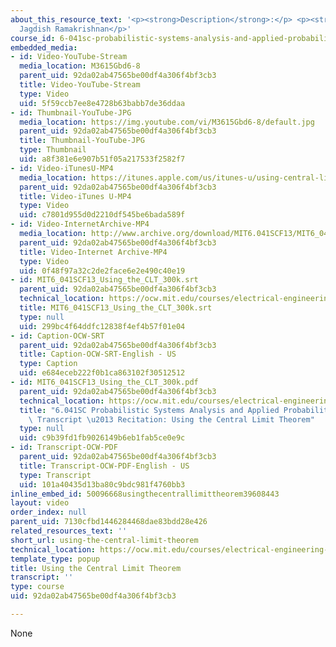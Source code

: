 ```yaml
---
about_this_resource_text: '<p><strong>Description</strong>:</p> <p><strong>Instructor</strong>:
  Jagdish Ramakrishnan</p>'
course_id: 6-041sc-probabilistic-systems-analysis-and-applied-probability-fall-2013
embedded_media:
- id: Video-YouTube-Stream
  media_location: M3615Gbd6-8
  parent_uid: 92da02ab47565be00df4a306f4bf3cb3
  title: Video-YouTube-Stream
  type: Video
  uid: 5f59ccb7ee8e4728b63babb7de36ddaa
- id: Thumbnail-YouTube-JPG
  media_location: https://img.youtube.com/vi/M3615Gbd6-8/default.jpg
  parent_uid: 92da02ab47565be00df4a306f4bf3cb3
  title: Thumbnail-YouTube-JPG
  type: Thumbnail
  uid: a8f381e6e907b51f05a217533f2582f7
- id: Video-iTunesU-MP4
  media_location: https://itunes.apple.com/us/itunes-u/using-central-limit-theorem/id814580809?i=249378387
  parent_uid: 92da02ab47565be00df4a306f4bf3cb3
  title: Video-iTunes U-MP4
  type: Video
  uid: c7801d955d0d2210df545be6bada589f
- id: Video-InternetArchive-MP4
  media_location: http://www.archive.org/download/MIT6.041SCF13/MIT6_041SCF13_Using_the_CLT_300k.mp4
  parent_uid: 92da02ab47565be00df4a306f4bf3cb3
  title: Video-Internet Archive-MP4
  type: Video
  uid: 0f48f97a32c2de2face6e2e490c40e19
- id: MIT6_041SCF13_Using_the_CLT_300k.srt
  parent_uid: 92da02ab47565be00df4a306f4bf3cb3
  technical_location: https://ocw.mit.edu/courses/electrical-engineering-and-computer-science/6-041sc-probabilistic-systems-analysis-and-applied-probability-fall-2013/unit-iv/lecture-20/using-the-central-limit-theorem/MIT6_041SCF13_Using_the_CLT_300k.srt
  title: MIT6_041SCF13_Using_the_CLT_300k.srt
  type: null
  uid: 299bc4f64ddfc12838f4ef4b57f01e04
- id: Caption-OCW-SRT
  parent_uid: 92da02ab47565be00df4a306f4bf3cb3
  title: Caption-OCW-SRT-English - US
  type: Caption
  uid: e684eceb222f0b1ca863102f30512512
- id: MIT6_041SCF13_Using_the_CLT_300k.pdf
  parent_uid: 92da02ab47565be00df4a306f4bf3cb3
  technical_location: https://ocw.mit.edu/courses/electrical-engineering-and-computer-science/6-041sc-probabilistic-systems-analysis-and-applied-probability-fall-2013/unit-iv/lecture-20/using-the-central-limit-theorem/MIT6_041SCF13_Using_the_CLT_300k.pdf
  title: "6.041SC Probabilistic Systems Analysis and Applied Probability, Fall 2013\
    \ Transcript \u2013 Recitation: Using the Central Limit Theorem"
  type: null
  uid: c9b39fd1fb9026149b6eb1fab5ce0e9c
- id: Transcript-OCW-PDF
  parent_uid: 92da02ab47565be00df4a306f4bf3cb3
  title: Transcript-OCW-PDF-English - US
  type: Transcript
  uid: 101a40435d13ba80c9bdc981f4760bb3
inline_embed_id: 50096668usingthecentrallimittheorem39608443
layout: video
order_index: null
parent_uid: 7130cfbd1446284468dae83bdd28e426
related_resources_text: ''
short_url: using-the-central-limit-theorem
technical_location: https://ocw.mit.edu/courses/electrical-engineering-and-computer-science/6-041sc-probabilistic-systems-analysis-and-applied-probability-fall-2013/unit-iv/lecture-20/using-the-central-limit-theorem
template_type: popup
title: Using the Central Limit Theorem
transcript: ''
type: course
uid: 92da02ab47565be00df4a306f4bf3cb3

---
```

None